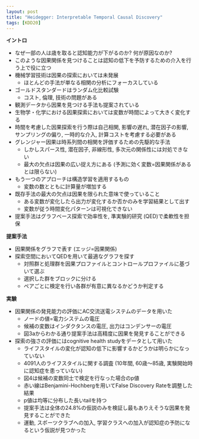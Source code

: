```yaml
---
layout: post
title: "Heidegger: Interpretable Temporal Causal Discovery"
tags: [KDD20]
---
```


<!--more-->

**イントロ**
- なぜ一部の人は歳を取ると認知能力が下がるのか? 何が原因なのか?
- このような因果関係を見つけることは認知の低下を予防するための介入を行う上で役に立つ
- 機械学習技術は因果の探索においては未発展
  - ほとんどの手法が単なる相関の分析にフォーカスしている
- ゴールドスタンダードはランダム化比較試験
  - コスト, 倫理, 技術の問題がある
- 観測データから因果を見つける手法も提案されている
- 生物学・化学における因果探索においては変数が時間によって大きく変化する
- 時間を考慮した因果探索を行う際は自己相関, 影響の遅れ, 潜在因子の影響, サンプリングの偏り, 一時的な介入, 計算コストを考慮する必要がある
- グレンジャー因果は時系列間の相関を評価するための先駆的な手法
  - しかしスパース性, 潜在因子, 非線形性, 多次元の関係性には対処できない
  - 最大の欠点は因果の広い捉え方にある (予測に効く変数=因果関係があるとは限らない)
- もう一つのアプローチは構造学習を適用するもの
  - 変数の数とともに計算量が増加する
- 既存手法の最大の欠点は因果を限られた意味で使っていること
  - ある変数が変化したら出力が変化するか否かのみを学習結果として出す
  - 変数が従う時間変化パターンは可視化できない
- 提案手法はグラフベース探索で効率性を, 準実験的研究 (QED)で柔軟性を担保

**提案手法**
- 因果関係をグラフで表す (エッジ=因果関係)
- 探索空間においてQEDを用いて最適なグラフを探す
  - 対照群と処理群を因果プロファイルとコントロールプロファイルに基づいて選ぶ
  - 選択した群をブロックに分ける
  - ペアごとに検定を行い各群が有意に異なるかどうか判定する 

**実験**
- 因果関係の発見能力の評価にAC交流送電システムのデータを用いた
  - ノードの値=電力システムの電圧
  - 候補の変数はインダクタンスの電圧, 出力はコンデンサーの電圧
  - 図3aからわかる通り提案手法は高精度に因果を発見することができる 
- 探索の強さの評価にはcognitive health studyをデータとして用いた
  - ライフスタイルの変化が認知の低下に影響するかどうかは明らかになっていない
  - 4091人のライフスタイルに関する調査 (10年間, 60歳〜85歳, 実験開始時に認知症を患っていない) 
  - 図4は候補の変数同士で検定を行なった場合のp値
  - 赤い線はBenjamini-Hochbergを用いてFalse Discovery Rateを調整した結果
  - p値は均等に分布した長いtailを持つ
  - 提案手法は全体の24.8%の仮説のみを検証し最もありえそうな因果を発見することができた
  - 運動, スポーツクラブへの加入, 学習クラスへの加入が認知症の予防になるという仮説が見つかった


